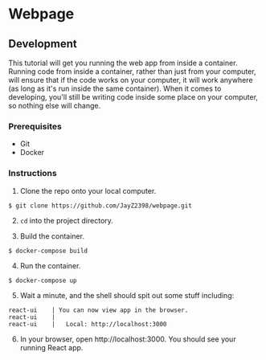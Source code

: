 # Webpage

## Development

This tutorial will get you running the web app from inside a container. Running code from inside a container, rather than just from your computer, will ensure that if the code works on your computer, it will work anywhere (as long as it's run inside the same container). When it comes to developing, you'll still be writing code inside some place on your computer, so nothing else will change.

### Prerequisites

* Git
* Docker

### Instructions

1. Clone the repo onto your local computer. 

``` shell
$ git clone https://github.com/JayZ2398/webpage.git
```

2. `cd` into the project directory.

3. Build the container.

``` shell
$ docker-compose build
```

4. Run the container.

``` shell
$ docker-compose up
```

5. Wait a minute, and the shell should spit out some stuff including:

``` shell
react-ui    | You can now view app in the browser.
react-ui    |
react-ui    |   Local: http://localhost:3000
```

6. In your browser, open http://localhost:3000. You should see your running React app.
